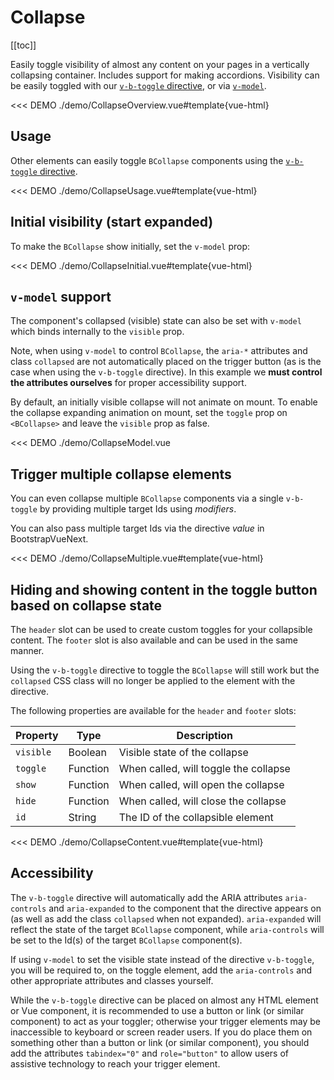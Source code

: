 # Collapse

<ComponentSidebar>

[[toc]]

</ComponentSidebar>

<div class="lead mb-5">

Easily toggle visibility of almost any content on your pages in a vertically collapsing container.
Includes support for making accordions. Visibility can be easily toggled with our
[`v-b-toggle` directive](/docs/directives/BToggle), or via [`v-model`](#v-model-support).

</div>

<<< DEMO ./demo/CollapseOverview.vue#template{vue-html}

## Usage

Other elements can easily toggle `BCollapse` components using the
[`v-b-toggle` directive](/docs/directives/toggle).

<<< DEMO ./demo/CollapseUsage.vue#template{vue-html}

## Initial visibility (start expanded)

To make the `BCollapse` show initially, set the `v-model` prop:

<<< DEMO ./demo/CollapseInitial.vue#template{vue-html}

## `v-model` support

The component's collapsed (visible) state can also be set with `v-model` which binds internally to
the `visible` prop.

Note, when using `v-model` to control `BCollapse`, the `aria-*` attributes and class `collapsed`
are not automatically placed on the trigger button (as is the case when using the `v-b-toggle`
directive). In this example we **must control the attributes ourselves** for proper accessibility
support.

By default, an initially visible collapse will not animate on mount. To enable the collapse expanding animation on mount,
set the `toggle` prop on `<BCollapse>` and leave the `visible` prop as false.

<<< DEMO ./demo/CollapseModel.vue

## Trigger multiple collapse elements

You can even collapse multiple `BCollapse` components via a single `v-b-toggle` by providing
multiple target Ids using _modifiers_.

You can also pass multiple target Ids via the directive _value_ in BootstrapVueNext.

<<< DEMO ./demo/CollapseMultiple.vue#template{vue-html}

## Hiding and showing content in the toggle button based on collapse state

The `header` slot can be used to create custom toggles for your collapsible content. The `footer` slot is also available and can be used in the same manner.

Using the `v-b-toggle` directive to toggle the `BCollapse` will still work but the `collapsed` CSS class will no longer be applied to the element with the directive.

The following properties are available for the `header` and `footer` slots:

| Property  | Type     | Description                           |
| --------- | -------- | ------------------------------------- |
| `visible` | Boolean  | Visible state of the collapse         |
| `toggle`  | Function | When called, will toggle the collapse |
| `show`    | Function | When called, will open the collapse   |
| `hide`    | Function | When called, will close the collapse  |
| `id`      | String   | The ID of the collapsible element     |

<<< DEMO ./demo/CollapseContent.vue#template{vue-html}

## Accessibility

The `v-b-toggle` directive will automatically add the ARIA attributes `aria-controls` and
`aria-expanded` to the component that the directive appears on (as well as add the class `collapsed`
when not expanded). `aria-expanded` will reflect the state of the target `BCollapse` component,
while `aria-controls` will be set to the Id(s) of the target `BCollapse` component(s).

If using `v-model` to set the visible state instead of the directive `v-b-toggle`, you will be
required to, on the toggle element, add the `aria-controls` and other appropriate attributes and
classes yourself.

While the `v-b-toggle` directive can be placed on almost any HTML element or Vue component, it is
recommended to use a button or link (or similar component) to act as your toggler; otherwise your
trigger elements may be inaccessible to keyboard or screen reader users. If you do place them on
something other than a button or link (or similar component), you should add the attributes
`tabindex="0"` and `role="button"` to allow users of assistive technology to reach your trigger
element.

<ComponentReference :data="data" />

<script lang="ts">
import {data} from '../../data/components/collapse.data'

export default {
  setup() {
    return {data}
  }
}
</script>

